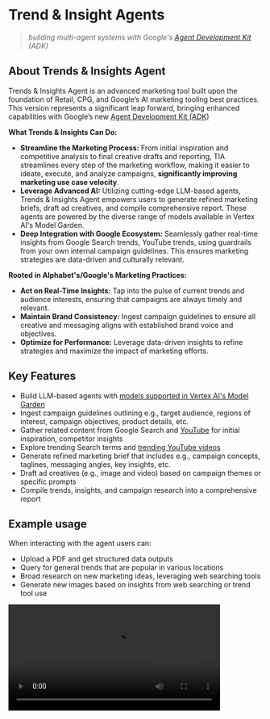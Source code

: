 # Trend & Insight Agents

> *building multi-agent systems with Google's [Agent Development Kit](https://google.github.io/adk-docs/) (ADK)*

## About Trends & Insights Agent

Trends & Insights Agent is an advanced marketing tool built upon the foundation of Retail, CPG, and Google’s AI marketing tooling best practices. This version represents a significant leap forward, bringing enhanced capabilities with Google’s new [Agent Development Kit (ADK)](https://google.github.io/adk-docs/)

**What Trends & Insights Can Do:**

-   **Streamline the Marketing Process:** From initial inspiration and competitive analysis to final creative drafts and reporting, TIA streamlines every step of the marketing workflow, making it easier to ideate, execute, and analyze campaigns, **significantly improving marketing use case velocity**.
-   **Leverage Advanced AI:** Utilizing cutting-edge LLM-based agents, Trends & Insights Agent empowers users to generate refined marketing briefs, draft ad creatives, and compile comprehensive report. These agents are powered by the diverse range of models available in Vertex AI's Model Garden.
-   **Deep Integration with Google Ecosystem:** Seamlessly gather real-time insights from Google Search trends, YouTube trends, using guardrails from your own internal campaign guidelines. This ensures marketing strategies are data-driven and culturally relevant.


**Rooted in Alphabet's/Google's Marketing Practices:**

-   **Act on Real-Time Insights:** Tap into the pulse of current trends and audience interests, ensuring that campaigns are always timely and relevant.
-   **Maintain Brand Consistency:** Ingest campaign guidelines to ensure all creative and messaging aligns with established brand voice and objectives.
-   **Optimize for Performance:** Leverage data-driven insights to refine strategies and maximize the impact of marketing efforts.

## Key Features

- Build LLM-based agents with [models supported in Vertex AI's Model Garden](https://cloud.google.com/vertex-ai/generative-ai/docs/model-garden/available-models)
- Ingest campaign guidelines outlining e.g., target audience, regions of interest, campaign objectives, product details, etc.
- Gather related content from Google Search and [YouTube](https://developers.google.com/youtube/v3/docs/search) for initial inspiration, competitor insights
- Explore trending Search terms and [trending YouTube videos](https://developers.google.com/youtube/v3/docs/videos/list)
- Generate refined marketing brief that includes e.g., campaign concepts, taglines, messaging angles, key insights, etc.
- Draft ad creatives (e.g., image and video) based on campaign themes or specific prompts
- Compile trends, insights, and campaign research into a comprehensive report


## Example usage

When interacting with the agent users can:
- Upload a PDF and get structured data outputs
- Query for general trends that are popular in various locations
- Broad research on new marketing ideas, leveraging web searching tools
- Generate new images based on insights from web searching or trend tool use

<video width="420" controls source src="./TIA_trailer.mp4" type="video/mp4" />
∂∂∂
## How to use this repo

1. Clone this repo (to local or Vertex AI Workbench Instance)
2. Open a terminal and run below commands

### One-time setup

```bash
git clone https://github.com/tottenjordan/zghost.git
```

<details>
  <summary>Create & activate virtual environment</summary>

```bash
sudo apt-get install virtualenv python3-venv python3-pip

python3 -m venv .venv

source .venv/bin/activate
```

</details>


<details>
  <summary>Install packages</summary>

*Optionally install `ipykernel` to run/test in notebooks*

```bash
pip install pipx
pip install -U poetry packaging ipykernel

poetry install

poetry env use 3.12
```

</details>


<details>
  <summary>Enable Google cloud APIs</summary>

```bash
gcloud services enable artifactregistry.googleapis.com \
    bigquery.googleapis.com \
    logging.googleapis.com \
    run.googleapis.com \
    storage-component.googleapis.com  \
    eventarc.googleapis.com \
    serviceusage.googleapis.com \
    secretmanager.googleapis.com \
    aiplatform.googleapis.com
```

</details>


<details>
  <summary>Optionally, create notebook kernels</summary>

*create kernel with required packages for notebooks hosted locally or in [Vertex AI Workbench Instances](https://cloud.google.com/vertex-ai/docs/workbench/instances/introduction)* 

**Notebook hosted locally**

```bash
export ENV_NAME=py312_venv
python3 -m ipykernel install --user --name $ENV_NAME --display-name $ENV_NAME
```

**Notebook hosted in Vertex AI Workbench**

*run this in instance terminal window:*

```bash
export ENV_NAME=py312_venv
DL_ANACONDA_ENV_HOME="${DL_ANACONDA_HOME}/envs/$ENV_NAME"
echo $DL_ANACONDA_ENV_HOME

python3 -m ipykernel install --prefix "${DL_ANACONDA_ENV_HOME}" --name $ENV_NAME --display-name $ENV_NAME
```

*In either option, open a notebook file and select your kernel (top right). Should see `$ENV_NAME` as an available kernel* 

</details>


<details>
  <summary>Create and populate `.env` file(s)</summary>

*create `.env` file for `root_agent`:*

```bash
touch .env
nano .env
```

*edit variables as needed:*

```bash
GOOGLE_GENAI_USE_VERTEXAI=1
GOOGLE_CLOUD_PROJECT=YOUR_GCP_PROJECT_ID
GOOGLE_CLOUD_PROJECT_NUMBER=YOUR_GCP_PROJECT_NUMBER # e.g., 1234756
GOOGLE_CLOUD_LOCATION=YOUR_LOCATION # e.g., us-central1
YT_SECRET_MNGR_NAME=YOUR_SECRET_NAME # e.g., yt-data-api
GOOGLE_API_KEY=None # Optional
BUCKET=gs://YOUR_GCS_BUCKET_NAME # create a GCS bucket
```

*copy `.env` file to `root_agent` dir:*

```bash
cp .env marketing_idea_generator_agent/.env
cat marketing_idea_generator_agent/.env
```

*read and execute `.env` file:*

```bash
source .env
```

</details>


<details>
  <summary>Create GCP assets and grant IAM</summary>

*create Cloud Storage bucket:*

```bash
gcloud storage buckets create gs://$BUCKET --location=$GOOGLE_CLOUD_LOCATION
```

**TODOs:**
* create BigQuery tables for Trends dataset
* create commands for granting proper IAM to each asset

</details>


### Running locally

When starting a new session (e.g., after a new code commit, package update/add, etc.):

1. activate the `virtual environment` 
2. `source` the `.env` file 

```bash
source .venv/bin/activate`

source .env
echo $BUCKET
```

3. launch the adk developer UI

```bash
adk web .
```

4. To start interacting with your agents, open the provided `localhost` link (e.g., `http://localhost:8000`) and select an agent from the drop-down (top left)

```bash
INFO:     Started server process [750453]
INFO:     Waiting for application startup.

+-----------------------------------------------------------------------------+
| ADK Web Server started                                                      |
|                                                                             |
| For local testing, access at http://localhost:8000.                         |
+-----------------------------------------------------------------------------+

INFO:     Application startup complete.
INFO:     Uvicorn running on http://0.0.0.0:8000 (Press CTRL+C to quit)
```

5. *Note: if port in use, find any processes listening to port `:8000`, kill them, then return to step (3):*

```bash
lsof -i :8000
kill -9 :8000
lsof -i :8000
```

### Deploying

```bash
adk deploy cloud_run --help
```

### Video walkthrough

> TODO: embed screencast demonstrating basic functionality and intended user journey

# Tools

> TODO: describe supported tools

## Google Search

> `googlesearch-python` is a Python library for searching Google

*References*
* [pypi project](https://pypi.org/project/googlesearch-python/)
* for `region` argument, see [country codes](https://developers.google.com/custom-search/docs/json_api_reference#countryCodes)
* see [this GitHub repo](https://github.com/Nv7-GitHub/googlesearch) for more examples

**Example usage**

1. *ability to search `terms` only or combine with the `site:` operator*

```python
from googlesearch import search
search_results_urls = []

# Google Search "widespread panic"
target_topic = "widespread panic"

# Google Search Reddit for content related to "widespread panic"
query = "site:reddit.com" + " " + target_topic

lang = "en"
region = "us"
pause_time = 2.0
num_results = 10

results_generator = search(
    term=query, # query | target_topic
    lang=lang,
    region=region,
    num_results=num_results, 
    sleep_interval=pause_time,
    unique=True,
    advanced=False, # returns list of URLs
)

search_results_urls = list(results_generator)
search_results_urls[0]
```
*returns URL string:*

```python
'https://www.reddit.com/r/WidespreadPanic/'
```

2. *Setting `advanced=True` returns list of `SearchResult` objects (title, url, description)*

```python
results_generator = search(
    term=query,
    lang=lang,
    region=region,
    num_results=num_results, 
    sleep_interval=pause_time,
    unique=True,
    advanced=True, # returns list of SearchResult
)
search_results = list(results_generator)
search_results[0]
```
*returns `SearchResult` object:*

```python
SearchResult(
  url="https://www.reddit.com/r/jambands/comments/1e6hjl9/widespread_panic_appreciation_thread/", 
  title="Widespread Panic Appreciation Thread : r/jambands - Reddit",
  description="Jul 18,2024·In a jam band world of the goofy, wookie, entitled and sometimes creepy-ass fans, panic's fans remain undefeated..."
)
```


## Google News

> `GoogleNews` is a Python library for searching [Google News](https://news.google.com/)

*References*
* [pypi project](https://pypi.org/project/GoogleNews/)

**Example usage**

1. *Can only search `terms`; **cannot combine** with the `site:` operator*

```python
from GoogleNews import GoogleNews
googlenews = GoogleNews()

# initialize 
googlenews = GoogleNews(
    lang='en', 
    region='US',
    # period='7d',
    # start='02/01/2020',
    # end='02/28/2020',
    # encode='utf-8',
)

# enable throw exception
googlenews.enableException(True)

# can only search terms
query = "widespread panic"

# set topic/query for news
news_wsp = googlenews.get_news(query)

# get the news results dictionary
news_wsp_results = googlenews.results(sort=True) # order the results in cronologically reversed order

# get URLs only
news_wsp_links = googlenews.get_links()

# get article titles only
news_wsp_titles = googlenews.get_texts()

# clear result list before doing another search with the same object
googlenews.clear()
```


## YouTube Data API v3

<details>
  <summary>Create and store API key</summary>

1. See [these instructions](https://developers.google.com/youtube/v3/getting-started) for getting a `YOUTUBE_DATA_API_KEY`

2. Store this API key in [Secret Manager](https://cloud.google.com/secret-manager/docs/creating-and-accessing-secrets) as `yt-data-api`. See [create a secret and access a secret version](https://cloud.google.com/secret-manager/docs/create-secret-quickstart#create_a_secret_and_access_a_secret_version) or step-by-step guidance

</details>

**Example usage**

REST API:

> `GET https://www.googleapis.com/youtube/v3/videos?part=id&chart=mostPopular&regionCode=FR&key={YOUR_API_KEY}`

HTTP requests with `Python`

*config discovery client..*

```python
import googleapiclient.discovery

youtube_client = googleapiclient.discovery.build(
    serviceName="youtube", 
    version="v3", 
    developerKey=YOUTUBE_DATA_API_KEY
)
```

**Videos: list** - `Returns a list of videos that match the API request parameters`

```python
    request = youtube_client.videos().list(
        part="snippet,contentDetails,statistics",
        chart="mostPopular",
        regionCode="US"
    )
    response = request.execute()
```

**Search: list** -`Returns a collection of search results that match the query parameters specified in the API request`

```python
    yt_data_api_request = youtube_client.search().list(
        part="id,snippet",
        type="video",
        q=TARGET_QUERY,
        videoDuration=VIDEO_DURATION,
        maxResults=NUM_RESULTS,
        publishedAfter=PUBLISHED_AFTER_TIMESTAMP,
        channelId=CHANNEL_ID,
        order=ORDER_CRITERIA,
    )
    yt_data_api_response = yt_data_api_request.execute()
```
 
</details>